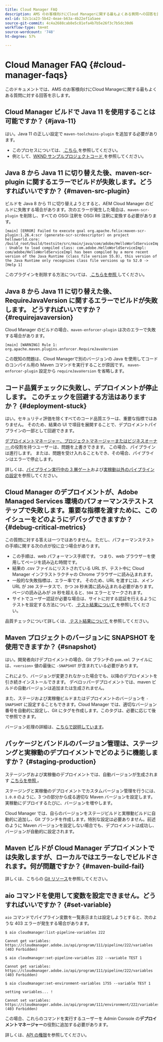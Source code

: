 ```yaml
---
title: Cloud Manager FAQ
description: AMS のお客様向けにCloud Managerに関する最もよくある質問への回答を説明します。
exl-id: 52c1ca23-5b42-4eae-b63a-4b22ef1a5aee
source-git-commit: 4c4a2688cab8e5c81efa4b7b5e26f3c7b5dc30d6
workflow-type: tm+mt
source-wordcount: '748'
ht-degree: 57%

---
```



# Cloud Manager FAQ {#cloud-manager-faqs}

このドキュメントでは、AMS のお客様向けにCloud Managerに関する最もよくある質問に対する回答を示します。

## Cloud Manager ビルドで Java 11 を使用することは可能ですか？ {#java-11}

はい。Java 11 の正しい設定で `maven-toolchains-plugin` を追加する必要があります。

* このプロセスについては、[ こちら ](/help/getting-started/using-the-wizard.md) を参照してください。
* 例として、[WKND サンプルプロジェクトコード ](https://github.com/adobe/aem-guides-wknd/commit/6cb5238cb6b932735dcf91b21b0d835ae3a7fe75) を参照してください。

## Java 8 から Java 11 に切り替えた後、maven-scr-plugin に関するエラーでビルドが失敗します。どうすればいいですか？ {#maven-src-plugin}

ビルドを Java 8 から 11 に切り替えようとすると、AEM Cloud Manager のビルドに失敗する場合があります。次のエラーが発生した場合は、`maven-scr-plugin` を削除し、すべての OSGi 注釈を OSGi R6 注釈に変換する必要があります。

```text
[main] [ERROR] Failed to execute goal org.apache.felix:maven-scr-plugin:1.26.4:scr (generate-scr-scrdescriptor) on project helloworld.core: /build_root/build/testsite/src/main/java/com/adobe/HelloWorldServiceImpl.java : Unable to load compiled class: com.adobe.HelloWorldServiceImpl: com/adobe/HelloWorldServiceImpl has been compiled by a more recent version of the Java Runtime (class file version 55.0), this version of the Java Runtime only recognizes class file versions up to 52.0 -> [Help 1]
```

このプラグインを削除する方法については、[ こちらを参照 ](https://cqdump.joerghoh.de/2019/01/03/from-scr-annotations-to-osgi-annotations/) してください。

## Java 8 から Java 11 に切り替えた後、RequireJavaVersion に関するエラーでビルドが失敗します。 どうすればいいですか？ {#requirejavaversion}

Cloud Manager のビルドの場合、`maven-enforcer-plugin` は次のエラーで失敗する場合があります。

```text
[main] [WARNING] Rule 1: org.apache.maven.plugins.enforcer.RequireJavaVersion
```

この既知の問題は、Cloud Managerで別のバージョンの Java を使用してコードのコンパイル用の Maven コマンドを実行することが原因です。 `maven-enforcer-plugin` 設定から `requireJavaVersion` を省略します。

## コード品質チェックに失敗し、デプロイメントが停止します。 このチェックを回避する方法はありますか？ {#deployment-stuck}

はい。セキュリティ評価を除くすべてのコード品質エラーは、重要な指標ではありません。 そのため、結果の UI で項目を展開することで、デプロイメントパイプラインの一部として回避できます。

[ デプロイメントマネージャー、プロジェクトマネージャーまたはビジネスオーナー ](/help/requirements/users-and-roles.md#role-definitions) の役割を持つユーザーは、問題を上書きできます。 この場合、パイプラインは進行します。 または、問題を受け入れることもでき、その場合、パイプラインはエラーで停止します。

詳しくは、[パイプライン実行中の 3 層ゲート](/help/using/code-quality-testing.md#three-tier-gates-while-running-a-pipeline)および[実稼動以外のパイプラインの設定](/help/using/non-production-pipelines.md#understanding-the-flow)を参照してください。

## Cloud Manager のデプロイメントが、Adobe Managed Services 環境のパフォーマンステストステップで失敗します。重要な指標を渡すために、このイシューをどのようにデバッグできますか？ {#debug-critical-metrics}

この質問に対する答えは一つではありません。 ただし、パフォーマンステストの手順に関する次の点が役に立つ場合があります。

* この手順は、web パフォーマンス手順です。 つまり、web ブラウザーを使用してページを読み込む時間です。
* 結果の .csv ファイルにリストされている URL が、テスト中に Cloud Manager インフラストラクチャの Chrome ブラウザーに読み込まれます。
* 一般的な失敗指標は、エラー率です。 そのため、URL を渡すには、メイン URL が `200` ステータスで、かつ `20` 秒未満に読み込まれる必要があります。 ページの読み込みが `20` 秒を超えると、`504` エラーとマークされます。
* サイトでユーザー認証が必要な場合は、サイトに対する認証を行えるようにテストを設定する方法について、[ テスト結果について ](/help/using/code-quality-testing.md#authenticated-performance-testing) を参照してください。

品質チェックについて詳しくは、[ テスト結果について ](/help/using/code-quality-testing.md) を参照してください。

## Maven プロジェクトのバージョンに SNAPSHOT を使用できますか？ {#snapshot}

はい。開発者向けデプロイメントの場合、Git ブランチの `pom.xml` ファイルには、`<version>` 値の最後に `-SNAPSHOT` が含まれている必要があります。

これにより、バージョンが変更されなかった場合でも、以降のデプロイメントを引き続きインストールできます。 デベロッパーデプロイメントでは、maven ビルドの自動バージョンは追加または生成されません。

また、ステージおよび実稼働ビルドまたはデプロイメントのバージョンを `-SNAPSHOT` に設定することもできます。Cloud Manager では、適切なバージョン番号を自動的に設定し、Git にタグを作成します。このタグは、必要に応じて後で参照できます。

バージョン処理の詳細は、[こちらで説明しています](https://experienceleague.adobe.com/en/docs/experience-manager-cloud-service/content/implementing/using-cloud-manager/managing-code/project-version-handling)。

## パッケージとバンドルのバージョン管理は、ステージングと実稼動のデプロイメントでどのように機能しますか？ {#staging-production}

ステージングおよび実稼働のデプロイメントでは、自動バージョンが生成されます [ こちらを参照 ](/help/managing-code/maven-project-version.md)。

ステージングと実稼働のデプロイメントでカスタムバージョン管理を行うには、`1.0.0` のように、3 つの部分から成る適切な Maven バージョンを設定します。実稼動にデプロイするたびに、バージョンを増やします。

Cloud Manager では、自らのバージョンをステージビルドと実稼動ビルドに自動的に追加し、Git ブランチを作成します。特別な設定は必要ありません。前述のように Maven バージョンを設定しない場合でも、デプロイメントは成功し、バージョンが自動的に設定されます。

## Maven ビルドが Cloud Manager デプロイメントでは失敗しますが、ローカルではエラーなしでビルドされます。何が問題ですか？ {#maven-build-fail}

詳しくは、こちらの [Git リソース](https://github.com/cqsupport/cloud-manager/blob/main/cm-build-step-fails.md)を参照してください。

## aio コマンドを使用して変数を設定できません。どうすればいいですか？ {#set-variable}

`aio` コマンドでパイプライン変数を一覧表示または設定しようとすると、次のような 403 エラーが発生する場合があります。

```shell
$ aio cloudmanager:list-pipeline-variables 222

Cannot get variables: https://cloudmanager.adobe.io/api/program/111/pipeline/222/variables (403 Forbidden)

$ aio cloudmanager:set-pipeline-variables 222 --variable TEST 1

Cannot get variables: https://cloudmanager.adobe.io/api/program/111/pipeline/222/variables (403 Forbidden)

$ aio cloudmanager:set-environment-variables 1755 --variable TEST 1

setting variables... !

Cannot set variables: https://cloudmanager.adobe.io/api/program/111/environment/222/variables (403 Forbidden)
```

この場合、これらのコマンドを実行するユーザーを Admin Console の&#x200B;**デプロイメントマネージャー**&#x200B;の役割に追加する必要があります。

詳しくは、[API の権限](https://developer.adobe.com/experience-cloud/cloud-manager/guides/getting-started/permissions/)を参照してください。
